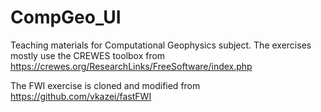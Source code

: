 # CompGeo_UI
 Teaching materials for Computational Geophysics subject. The exercises mostly use the CREWES toolbox from https://crewes.org/ResearchLinks/FreeSoftware/index.php

The FWI exercise is cloned and modified from https://github.com/vkazei/fastFWI